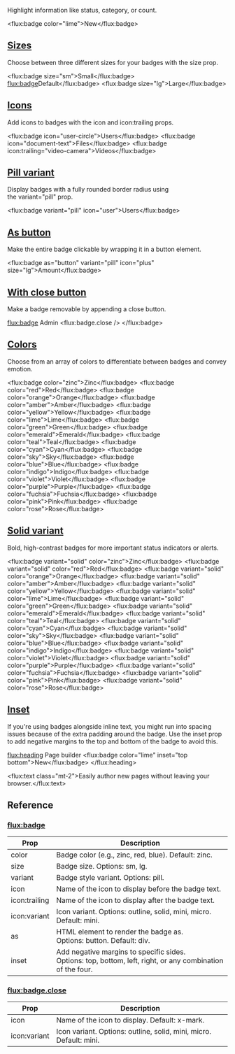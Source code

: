 Highlight information like status, category, or count.

<flux:badge color="lime">New</flux:badge>

## [Sizes](https://fluxui.dev/components/badge#sizes)

Choose between three different sizes for your badges with the size prop.

<flux:badge size="sm">Small</flux:badge>
<flux:badge>Default</flux:badge>
<flux:badge size="lg">Large</flux:badge>

## [Icons](https://fluxui.dev/components/badge#icons)

Add icons to badges with the icon and icon:trailing props.

<flux:badge icon="user-circle">Users</flux:badge>
<flux:badge icon="document-text">Files</flux:badge>
<flux:badge icon:trailing="video-camera">Videos</flux:badge>

## [Pill variant](https://fluxui.dev/components/badge#pill-variant)

Display badges with a fully rounded border radius using the variant="pill" prop.

<flux:badge variant="pill" icon="user">Users</flux:badge>

## [As button](https://fluxui.dev/components/badge#as-button)

Make the entire badge clickable by wrapping it in a button element.

<flux:badge as="button" variant="pill" icon="plus" size="lg">Amount</flux:badge>

## [With close button](https://fluxui.dev/components/badge#with-close-button)

Make a badge removable by appending a close button.

<flux:badge>
    Admin <flux:badge.close />
</flux:badge>

## [Colors](https://fluxui.dev/components/badge#colors)

Choose from an array of colors to differentiate between badges and convey emotion.

<flux:badge color="zinc">Zinc</flux:badge>
<flux:badge color="red">Red</flux:badge>
<flux:badge color="orange">Orange</flux:badge>
<flux:badge color="amber">Amber</flux:badge>
<flux:badge color="yellow">Yellow</flux:badge>
<flux:badge color="lime">Lime</flux:badge>
<flux:badge color="green">Green</flux:badge>
<flux:badge color="emerald">Emerald</flux:badge>
<flux:badge color="teal">Teal</flux:badge>
<flux:badge color="cyan">Cyan</flux:badge>
<flux:badge color="sky">Sky</flux:badge>
<flux:badge color="blue">Blue</flux:badge>
<flux:badge color="indigo">Indigo</flux:badge>
<flux:badge color="violet">Violet</flux:badge>
<flux:badge color="purple">Purple</flux:badge>
<flux:badge color="fuchsia">Fuchsia</flux:badge>
<flux:badge color="pink">Pink</flux:badge>
<flux:badge color="rose">Rose</flux:badge>

## [Solid variant](https://fluxui.dev/components/badge#solid-variant)

Bold, high-contrast badges for more important status indicators or alerts.

<flux:badge variant="solid" color="zinc">Zinc</flux:badge>
<flux:badge variant="solid" color="red">Red</flux:badge>
<flux:badge variant="solid" color="orange">Orange</flux:badge>
<flux:badge variant="solid" color="amber">Amber</flux:badge>
<flux:badge variant="solid" color="yellow">Yellow</flux:badge>
<flux:badge variant="solid" color="lime">Lime</flux:badge>
<flux:badge variant="solid" color="green">Green</flux:badge>
<flux:badge variant="solid" color="emerald">Emerald</flux:badge>
<flux:badge variant="solid" color="teal">Teal</flux:badge>
<flux:badge variant="solid" color="cyan">Cyan</flux:badge>
<flux:badge variant="solid" color="sky">Sky</flux:badge>
<flux:badge variant="solid" color="blue">Blue</flux:badge>
<flux:badge variant="solid" color="indigo">Indigo</flux:badge>
<flux:badge variant="solid" color="violet">Violet</flux:badge>
<flux:badge variant="solid" color="purple">Purple</flux:badge>
<flux:badge variant="solid" color="fuchsia">Fuchsia</flux:badge>
<flux:badge variant="solid" color="pink">Pink</flux:badge>
<flux:badge variant="solid" color="rose">Rose</flux:badge>

## [Inset](https://fluxui.dev/components/badge#inset)

If you're using badges alongside inline text, you might run into spacing issues because of the extra padding around the badge. Use the inset prop to add negative margins to the top and bottom of the badge to avoid this.

<flux:heading>
    Page builder <flux:badge color="lime" inset="top bottom">New</flux:badge>
</flux:heading>

<flux:text class="mt-2">Easily author new pages without leaving your browser.</flux:text>

## Reference

### [flux:badge](https://fluxui.dev/components/badge#fluxbadge)

|Prop|Description|
|---|---|
|color|Badge color (e.g., zinc, red, blue). Default: zinc.|
|size|Badge size. Options: sm, lg.|
|variant|Badge style variant. Options: pill.|
|icon|Name of the icon to display before the badge text.|
|icon:trailing|Name of the icon to display after the badge text.|
|icon:variant|Icon variant. Options: outline, solid, mini, micro. Default: mini.|
|as|HTML element to render the badge as. Options: button. Default: div.|
|inset|Add negative margins to specific sides. Options: top, bottom, left, right, or any combination of the four.|

### [flux:badge.close](https://fluxui.dev/components/badge#fluxbadgeclose)

|Prop|Description|
|---|---|
|icon|Name of the icon to display. Default: x-mark.|
|icon:variant|Icon variant. Options: outline, solid, mini, micro. Default: mini.|

